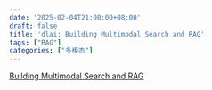 ```yaml
---
date: '2025-02-04T21:00:00+08:00'
draft: false
title: 'dlai: Building Multimodal Search and RAG'
tags: ["RAG"]
categories: ["多模态"]
---
```


[Building Multimodal Search and RAG](https://xves6ft58q.feishu.cn/docx/Pc72djawjosQo4xBD1acrZLanNe?from=from_copylink)
